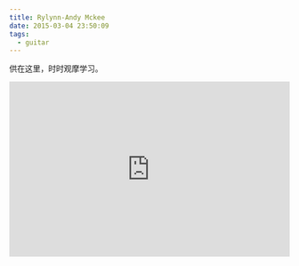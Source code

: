 ```yaml
---
title: Rylynn-Andy Mckee
date: 2015-03-04 23:50:09
tags:
  - guitar
---
```


供在这里，时时观摩学习。

<iframe width="560" height="315" src="https://www.youtube.com/embed/Zj_MhQ_x8Ao" frameborder="0" allowfullscreen style="
    max-width: 100%;"></iframe>